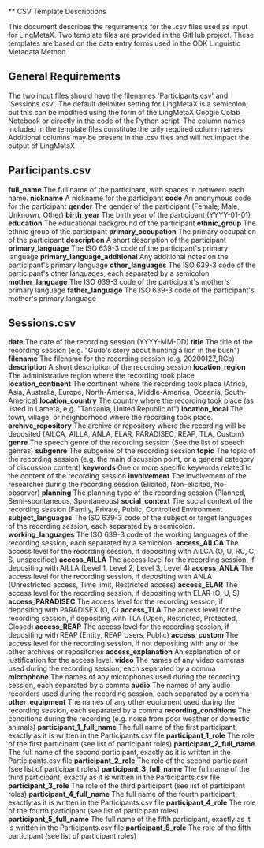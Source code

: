 ** CSV Template Descriptions

This document describes the requirements for the .csv files used as input for LingMetaX. Two template files are provided in the GitHub project. These templates are based on the data entry forms used in the ODK Linguistic Metadata Method.

## General Requirements
The two input files should have the filenames 'Participants.csv' and 'Sessions.csv'. The default delimiter setting for LingMetaX is a semicolon, but this can be modified using the form of the LingMetaX Google Colab Notebook or directly in the code of the Python script. The column names included in the template files constitute the only required column names. Additional columns may be present in the .csv files and will not impact the output of LingMetaX.

## Participants.csv
**full_name** The full name of the participant, with spaces in between each name.
**nickname** A nickname for the participant 
**code** An anonymous code for the participant 
**gender** The gender of the participant (Female, Male, Unknown, Other)
**birth_year** The birth year of the participant (YYYY-01-01)
**education** The educational background of the participant
**ethnic_group** The ethnic group of the participant
**primary_occupation** The primary occupation of the participant
**description** A short description of the participant
**primary_language** The ISO 639-3 code of the participant's primary language
**primary_language_additional** Any additional notes on the participant's primary language
**other_languages** The ISO 639-3 code of the participant's other languages, each separated by a semicolon
**mother_language** The ISO 639-3 code of the participant's mother's primary language
**father_language** The ISO 639-3 code of the participant's mother's primary language

## Sessions.csv
**date** The date of the recording session (YYYY-MM-DD)
**title** The title of the recording session (e.g. "Gudo's story about hunting a lion in the bush")
**filename** The filename for the recording session (e.g. 20200127_RGb)
**description** A short description of the recording session
**location_region** The administrative region where the recording took place
**location_continent** The continent where the recording took place (Africa, Asia, Australia, Europe, North-America, Middle-America, Oceania, South-America)
**location_country** The country where the recording took place (as listed in Lameta, e.g. "Tanzania, United Republic of")
**location_local** The town, village, or neighborhood where the recording took place.
**archive_repository** The archive or repository where the recording will be deposited (AILCA, AILLA, ANLA, ELAR, PARADISEC, REAP, TLA, Custom)
**genre** The speech genre of the recording session (See the list of speech genres)
**subgenre** The subgenre of the recording session
**topic** The topic of the recording session (e.g. the main discussion point, or a general category of discussion content)
**keywords** One or more specific keywords related to the content of the recording session
**involvement** The involvement of the researcher during the recording session (Elicited, Non-elicited, No-observer)
**planning** The planning type of the recording session (Planned, Semi-spontaneous, Spontaneous)
**social_context** The social context of the recording session (Family, Private, Public, Controlled Environment
**subject_languages** The ISO 639-3 code of the subject or target languages of the recording session, each separated by a semicolon.
**working_languages** The ISO 639-3 code of the working languages of the recording session, each separated by a semicolon.
**access_AILCA** The access level for the recording session, if depositing with AILCA (O, U, RC, C, S, unspecified)
**access_AILLA** The access level for the recording session, if depositing with AILLA (Level 1, Level 2, Level 3, Level 4)
**access_ANLA** The access level for the recording session, if depositing with ANLA (Unrestricted access, Time limit, Restricted access)
**access_ELAR** The access level for the recording session, if depositing with ELAR (O, U, S)
**access_PARADISEC** The access level for the recording session, if depositing with PARADISEX (O, C)
**access_TLA** The access level for the recording session, if depositing with TLA (Open, Restricted, Protected, Closed)
**access_REAP** The access level for the recording session, if depositing with REAP (Entity, REAP Users, Public)
**access_custom** The access level for the recording session, if not depositing with any of the other archives or repositories
**access_explanation** An explanation of or justification for the access level.
**video** The names of any video cameras used during the recording session, each separated by a comma
**microphone** The names of any microphones used during the recording session, each separated by a comma
**audio** The names of any audio recorders used during the recording session, each separated by a comma
**other_equipment** The names of any other equipment used during the recording session, each separated by a comma
**recording_conditions** The conditions during the recording (e.g. noise from poor weather or domestic animals)
**participant_1_full_name** The full name of the first participant, exactly as it is written in the Participants.csv file
**participant_1_role** The role of the first participant (see list of participant roles)
**participant_2_full_name** The full name of the second participant, exactly as it is written in the Participants.csv file
**participant_2_role** The role of the second participant (see list of participant roles)
**participant_3_full_name** The full name of the third participant, exactly as it is written in the Participants.csv file
**participant_3_role** The role of the third participant (see list of participant roles)
**participant_4_full_name** The full name of the fourth participant, exactly as it is written in the Participants.csv file
**participant_4_role** The role of the fourth participant (see list of participant roles)
**participant_5_full_name** The full name of the fifth participant, exactly as it is written in the Participants.csv file
**participant_5_role** The role of the fifth participant (see list of participant roles)
